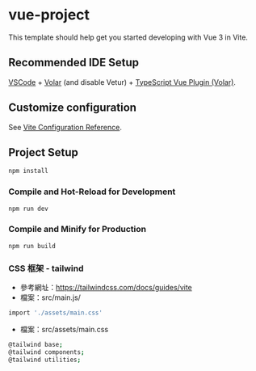 # vue-project

This template should help get you started developing with Vue 3 in Vite.

## Recommended IDE Setup

[VSCode](https://code.visualstudio.com/) + [Volar](https://marketplace.visualstudio.com/items?itemName=Vue.volar) (and disable Vetur) + [TypeScript Vue Plugin (Volar)](https://marketplace.visualstudio.com/items?itemName=Vue.vscode-typescript-vue-plugin).

## Customize configuration

See [Vite Configuration Reference](https://vitejs.dev/config/).

## Project Setup

```sh
npm install
```

### Compile and Hot-Reload for Development

```sh
npm run dev
```

### Compile and Minify for Production

```sh
npm run build
```

### CSS 框架 - tailwind

- 參考網址：https://tailwindcss.com/docs/guides/vite
- 檔案：src/main.js/

```sh
import './assets/main.css'
```

- 檔案：src/assets/main.css

```sh
@tailwind base;
@tailwind components;
@tailwind utilities;
```
